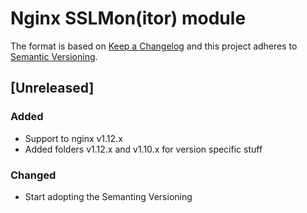 # Nginx SSLMon(itor) module

The format is based on [Keep a Changelog](http://keepachangelog.com/)
and this project adheres to [Semantic Versioning](http://semver.org/).

## [Unreleased]
### Added
- Support to nginx v1.12.x
- Added folders v1.12.x and v1.10.x for version specific stuff

### Changed
- Start adopting the Semanting Versioning


